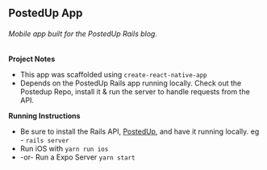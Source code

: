 ## PostedUp App

###### Mobile app built for the PostedUp Rails blog.


**Project Notes**

* This app was scaffolded using `create-react-native-app`
* Depends on the PostedUp Rails app running locally. Check out the Postedup Repo, install it & run the server to handle requests from the API.


**Running Instructions**

* Be sure to install the Rails API, [PostedUp](https://github.com/avogel3/PostedUp), and have it running locally. eg - `rails server`
* Run iOS with `yarn run ios`
* -or- Run a Expo Server `yarn start`

